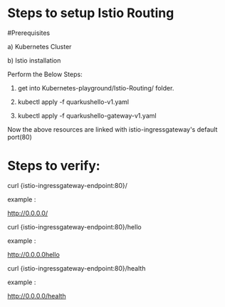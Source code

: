 # Steps to setup Istio Routing


#Prerequisites

a) Kubernetes Cluster

b) Istio installation



Perform the Below Steps:

1) get into Kubernetes-playground/Istio-Routing/ folder.

2) kubectl apply -f quarkushello-v1.yaml

3) kubectl apply -f quarkushello-gateway-v1.yaml

Now the above resources are linked with istio-ingressgateway's default port(80)


# Steps to verify:

curl {istio-ingressgateway-endpoint:80}/

example :

http://0.0.0.0/

curl {istio-ingressgateway-endpoint:80}/hello

example :

http://0.0.0.0hello

curl {istio-ingressgateway-endpoint:80}/health

example :

http://0.0.0.0/health
